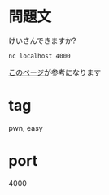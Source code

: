 # 問題文
けいさんできますか?

`nc localhost 4000`

[このページ](https://qiita.com/8ayac/items/12a3523394080e56ad5a)が参考になります

# tag
pwn, easy

# port
4000
